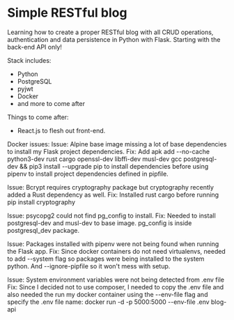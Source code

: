 # Simple RESTful blog

Learning how to create a proper RESTful blog with all CRUD operations, authentication and data persistence in Python with Flask.
Starting with the back-end API only!

Stack includes:
* Python
* PostgreSQL
* pyjwt
* Docker
* and more to come after

Things to come after:
* React.js to flesh out front-end.




Docker issues:
Issue: Alpine base image missing a lot of base dependencies to install my Flask project dependencies.
Fix: Add apk add --no-cache python3-dev rust cargo openssl-dev libffi-dev musl-dev gcc postgresql-dev && pip3 install --upgrade pip to install dependencies before using pipenv to install project dependencies defined in pipfile.

Issue: Bcrypt requires cryptography package but cryptography recently added a Rust dependency as well.
Fix: Installed rust cargo before running pip install cryptography

Issue: psycopg2 could not find pg_config to install.
Fix: Needed to install postgresql-dev and musl-dev to base image. pg_config is inside postgresql_dev package.

Issue: Packages installed with pipenv were not being found when running the Flask app.
Fix: Since docker containers do not need virtualenvs, needed to add --system flag so packages were being installed to the system python. And --ignore-pipfile so it won't mess with setup.

Issue: System environment variables were not being detected from .env file
Fix: Since I decided not to use composer, I needed to copy the .env file and also needed the run my docker container using the --env-file flag and specify the .env file name:
docker run -d -p 5000:5000 --env-file .env blog-api
